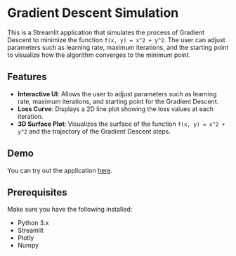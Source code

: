 # Gradient Descent Simulation

This is a Streamlit application that simulates the process of Gradient Descent to minimize the function `f(x, y) = x^2 + y^2`. The user can adjust parameters such as learning rate, maximum iterations, and the starting point to visualize how the algorithm converges to the minimum point.

## Features
- **Interactive UI**: Allows the user to adjust parameters such as learning rate, maximum iterations, and starting point for the Gradient Descent.
- **Loss Curve**: Displays a 2D line plot showing the loss values at each iteration.
- **3D Surface Plot**: Visualizes the surface of the function `f(x, y) = x^2 + y^2` and the trajectory of the Gradient Descent steps.

## Demo

You can try out the application [here](https://gradient-descent-simulation-nhom1.streamlit.app/).

## Prerequisites

Make sure you have the following installed:

- Python 3.x
- Streamlit
- Plotly
- Numpy